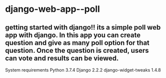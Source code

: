 # django-web-app--poll
getting started with django!!
its a simple poll web app with django. In this app you can create question and give as many poll option for that question. Once the question is created, users can vote and results can be viewed. 
---------

System requirements
Python               3.7.4
Django               2.2.2
django-widget-tweaks 1.4.8

